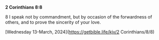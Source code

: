 **2 Corinthians 8:8**

8 I speak not by commandment, but by occasion of the forwardness of others, and to prove the sincerity of your love.

[Wednesday 13-March, 2024](https://getbible.life/kjv/2 Corinthians/8/8)
